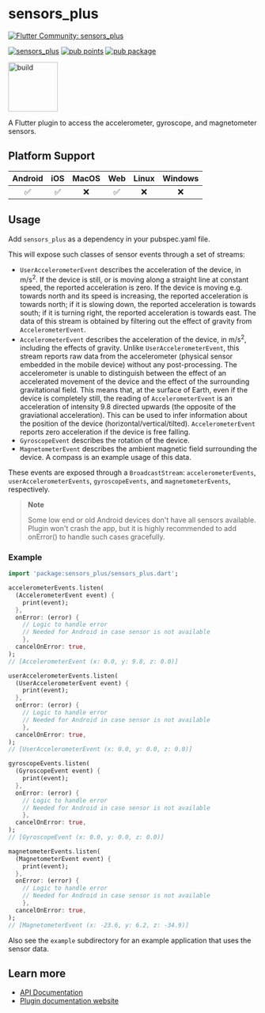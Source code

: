 # sensors_plus

[![Flutter Community: sensors_plus](https://fluttercommunity.dev/_github/header/sensors_plus)](https://github.com/fluttercommunity/community)

[![sensors_plus](https://github.com/fluttercommunity/plus_plugins/actions/workflows/sensors_plus.yaml/badge.svg)](https://github.com/fluttercommunity/plus_plugins/actions/workflows/sensors_plus.yaml)
[![pub points](https://img.shields.io/pub/points/sensors_plus?color=2E8B57&label=pub%20points)](https://pub.dev/packages/sensors_plus/score)
[![pub package](https://img.shields.io/pub/v/battery_plus.svg)](https://pub.dev/packages/battery_plus)

<a href="https://flutter.dev/docs/development/packages-and-plugins/favorites" target="_blank" rel="noreferrer noopener"><img src="../../../website/static/img/flutter-favorite-badge.png" width="100" alt="build"></a>

A Flutter plugin to access the accelerometer, gyroscope, and magnetometer
sensors.

## Platform Support

| Android |  iOS  | MacOS |  Web  | Linux | Windows |
| :-----: | :---: | :---: | :---: | :---: | :-----: |
|   ✅   |   ✅   |   ❌   |   ✅  |   ❌    |    ❌   |

## Usage

Add `sensors_plus` as a dependency in your pubspec.yaml file.

This will expose such classes of sensor events through a set of streams:

- `UserAccelerometerEvent` describes the acceleration of the device, in m/s<sup>2</sup>.
  If the device is still, or is moving along a straight line at constant speed,
  the reported acceleration is zero.
  If the device is moving e.g. towards north and its speed is increasing, the reported acceleration
  is towards north; if it is slowing down, the reported acceleration is towards south;
  if it is turning right, the reported acceleration is towards east.
  The data of this stream is obtained by filtering out the effect of gravity from `AccelerometerEvent`.
- `AccelerometerEvent` describes the acceleration of the device, in m/s<sup>2</sup>, including the
  effects of gravity. Unlike `UserAccelerometerEvent`, this stream reports raw data from
  the accelerometer (physical sensor embedded in the mobile device) without any post-processing.
  The accelerometer is unable to distinguish between the effect of an accelerated movement of the
  device and the effect of the surrounding gravitational field.
  This means that, at the surface of Earth, even if the device is completely still,
  the reading of `AccelerometerEvent` is an acceleration of intensity 9.8 directed upwards
  (the opposite of the graviational acceleration).
  This can be used to infer information about the position of the device (horizontal/vertical/tilted).
  `AccelerometerEvent` reports zero acceleration if the device is free falling.
- `GyroscopeEvent` describes the rotation of the device.
- `MagnetometerEvent` describes the ambient magnetic field surrounding the
  device. A compass is an example usage of this data.

These events are exposed through a `BroadcastStream`: `accelerometerEvents`,
`userAccelerometerEvents`, `gyroscopeEvents`, and `magnetometerEvents`,
respectively.

> **Note**
>
> Some low end or old Android devices don't have all sensors available. Plugin won't crash the app,
> but it is highly recommended to add onError() to handle such cases gracefully.

### Example

```dart
import 'package:sensors_plus/sensors_plus.dart';

accelerometerEvents.listen(
  (AccelerometerEvent event) {
    print(event);
  },
  onError: (error) {
    // Logic to handle error
    // Needed for Android in case sensor is not available
    },
  cancelOnError: true,
);
// [AccelerometerEvent (x: 0.0, y: 9.8, z: 0.0)]

userAccelerometerEvents.listen(
  (UserAccelerometerEvent event) {
    print(event);
  },
  onError: (error) {
    // Logic to handle error
    // Needed for Android in case sensor is not available
    },
  cancelOnError: true,
);
// [UserAccelerometerEvent (x: 0.0, y: 0.0, z: 0.0)]

gyroscopeEvents.listen(
  (GyroscopeEvent event) {
    print(event);
  },
  onError: (error) {
    // Logic to handle error
    // Needed for Android in case sensor is not available
    },
  cancelOnError: true,
);
// [GyroscopeEvent (x: 0.0, y: 0.0, z: 0.0)]

magnetometerEvents.listen(
  (MagnetometerEvent event) {
    print(event);
  },
  onError: (error) {
    // Logic to handle error
    // Needed for Android in case sensor is not available
    },
  cancelOnError: true,
);
// [MagnetometerEvent (x: -23.6, y: 6.2, z: -34.9)]

```

Also see the `example` subdirectory for an example application that uses the
sensor data.

## Learn more

- [API Documentation](https://pub.dev/documentation/sensors_plus/latest/sensors_plus/sensors_plus-library.html)
- [Plugin documentation website](https://plus.fluttercommunity.dev/docs/sensors_plus/overview)
